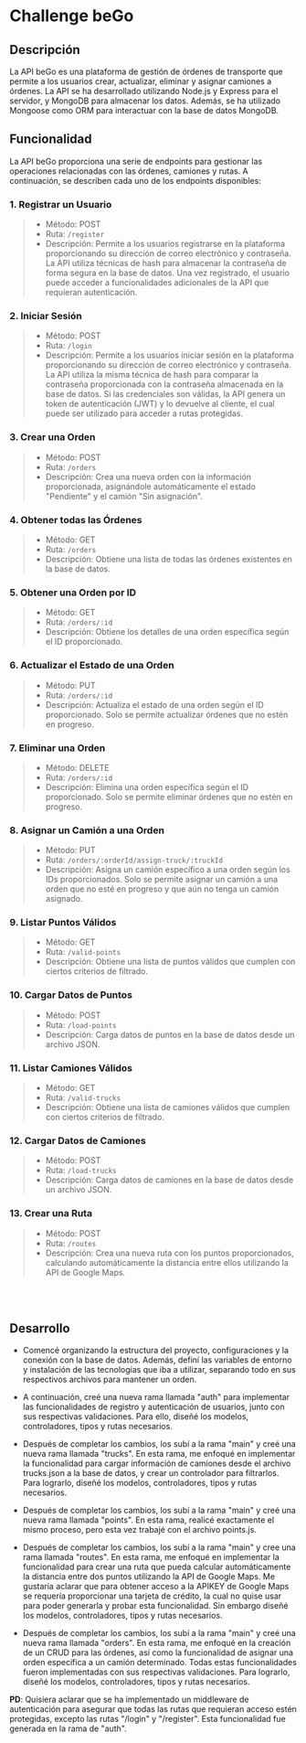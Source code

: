 # Challenge beGo

## Descripción

La API beGo es una plataforma de gestión de órdenes de transporte que permite a los usuarios crear, actualizar, eliminar y asignar camiones a órdenes. La API se ha desarrollado utilizando Node.js y Express para el servidor, y MongoDB para almacenar los datos. Además, se ha utilizado Mongoose como ORM para interactuar con la base de datos MongoDB.


## Funcionalidad

La API beGo proporciona una serie de endpoints para gestionar las operaciones relacionadas con las órdenes, camiones y rutas. A continuación, se describen cada uno de los endpoints disponibles:

### 1. Registrar un Usuario
> - Método: POST
> - Ruta: `/register`
> - Descripción: Permite a los usuarios registrarse en la plataforma proporcionando su dirección de correo electrónico y contraseña. La API utiliza técnicas de hash para almacenar la contraseña de forma segura en la base de datos. Una vez registrado, el usuario puede acceder a funcionalidades adicionales de la API que requieran autenticación.

### 2. Iniciar Sesión
> - Método: POST
> - Ruta: `/login`
> - Descripción: Permite a los usuarios iniciar sesión en la plataforma proporcionando su dirección de correo electrónico y contraseña. La API utiliza la misma técnica de hash para comparar la contraseña proporcionada con la contraseña almacenada en la base de datos. Si las credenciales son válidas, la API genera un token de autenticación (JWT) y lo devuelve al cliente, el cual puede ser utilizado para acceder a rutas protegidas.

### 3. Crear una Orden
> - Método: POST
> - Ruta: `/orders`
> - Descripción: Crea una nueva orden con la información proporcionada, asignándole automáticamente el estado "Pendiente" y el camión "Sin asignación".

### 4. Obtener todas las Órdenes
> - Método: GET
> - Ruta: `/orders`
> - Descripción: Obtiene una lista de todas las órdenes existentes en la base de datos.

### 5. Obtener una Orden por ID
> - Método: GET
> - Ruta: `/orders/:id`
> - Descripción: Obtiene los detalles de una orden específica según el ID proporcionado.

### 6. Actualizar el Estado de una Orden
> - Método: PUT
> - Ruta: `/orders/:id`
> - Descripción: Actualiza el estado de una orden según el ID proporcionado. Solo se permite actualizar órdenes que no estén en progreso.

### 7. Eliminar una Orden
> - Método: DELETE
> - Ruta: `/orders/:id`
> - Descripción: Elimina una orden específica según el ID proporcionado. Solo se permite eliminar órdenes que no estén en progreso.

### 8. Asignar un Camión a una Orden
> - Método: PUT
> - Ruta: `/orders/:orderId/assign-truck/:truckId`
> - Descripción: Asigna un camión específico a una orden según los IDs proporcionados. Solo se permite asignar un camión a una orden que no esté en progreso y que aún no tenga un camión asignado.

### 9. Listar Puntos Válidos
> - Método: GET
> - Ruta: `/valid-points`
> - Descripción: Obtiene una lista de puntos válidos que cumplen con ciertos criterios de filtrado.

### 10. Cargar Datos de Puntos
> - Método: POST
> - Ruta: `/load-points`
> - Descripción: Carga datos de puntos en la base de datos desde un archivo JSON.

### 11. Listar Camiones Válidos
> - Método: GET
> - Ruta: `/valid-trucks`
> - Descripción: Obtiene una lista de camiones válidos que cumplen con ciertos criterios de filtrado.

### 12. Cargar Datos de Camiones
> - Método: POST
> - Ruta: `/load-trucks`
> - Descripción: Carga datos de camiones en la base de datos desde un archivo JSON.

### 13. Crear una Ruta
> - Método: POST
> - Ruta: `/routes`
> - Descripción: Crea una nueva ruta con los puntos proporcionados, calculando automáticamente la distancia entre ellos utilizando la API de Google Maps.

<br>
<br>

## Desarrollo

* Comencé organizando la estructura del proyecto, configuraciones y la conexión con la base de datos. Además, definí las variables de entorno y instalación de las tecnologías que iba a utilizar, separando todo en sus respectivos archivos para mantener un orden.

* A continuación, creé una nueva rama llamada "auth" para implementar las funcionalidades de registro y autenticación de usuarios, junto con sus respectivas validaciones. Para ello, diseñé los modelos, controladores, tipos y rutas necesarios.

* Después de completar los cambios, los subí a la rama "main" y creé una nueva rama llamada "trucks". En esta rama, me enfoqué en implementar la funcionalidad para cargar información de camiones desde el archivo trucks.json a la base de datos, y crear un controlador para filtrarlos. Para lograrlo, diseñé los modelos, controladores, tipos y rutas necesarios.

* Después de completar los cambios, los subí a la rama "main" y creé una nueva rama llamada "points". En esta rama, realicé exactamente el mismo proceso, pero esta vez trabajé con el archivo points.js.

* Después de completar los cambios, los subí a la rama "main" y cree una rama llamada "routes".
En esta rama, me enfoqué en implementar la funcionalidad para crear una ruta que pueda calcular automáticamente la distancia entre dos puntos utilizando la API de Google Maps. Me gustaria aclarar que para obtener acceso a la APIKEY de Google Maps se requería proporcionar una tarjeta de crédito, la cual no quise usar para poder generarla y probar esta funcionalidad. Sin embargo diseñé los modelos, controladores, tipos y rutas necesarios.

* Después de completar los cambios, los subí a la rama "main" y creé una nueva rama llamada "orders". En esta rama, me enfoqué en la creación de un CRUD para las órdenes, así como la funcionalidad de asignar una orden específica a un camión determinado. Todas estas funcionalidades fueron implementadas con sus respectivas validaciones. Para lograrlo, diseñé los modelos, controladores, tipos y rutas necesarios.

**PD**: Quisiera aclarar que se ha implementado un middleware de autenticación para asegurar que todas las rutas que requieran acceso estén protegidas, excepto las rutas "/login" y "/register". Esta funcionalidad fue generada en la rama de "auth".
